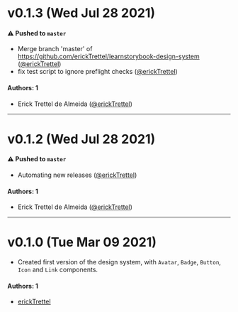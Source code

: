 # v0.1.3 (Wed Jul 28 2021)

#### ⚠️ Pushed to `master`

- Merge branch 'master' of https://github.com/erickTrettel/learnstorybook-design-system ([@erickTrettel](https://github.com/erickTrettel))
- fix test script to ignore preflight checks ([@erickTrettel](https://github.com/erickTrettel))

#### Authors: 1

- Erick Trettel de Almeida ([@erickTrettel](https://github.com/erickTrettel))

---

# v0.1.2 (Wed Jul 28 2021)

#### ⚠️ Pushed to `master`

- Automating new releases ([@erickTrettel](https://github.com/erickTrettel))

#### Authors: 1

- Erick Trettel de Almeida ([@erickTrettel](https://github.com/erickTrettel))

---

# v0.1.0 (Tue Mar 09 2021)

- Created first version of the design system, with `Avatar`, `Badge`, `Button`, `Icon` and `Link` components.

#### Authors: 1

- [erickTrettel](https://github.com/erickTrettel)
